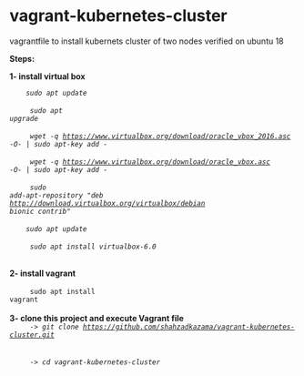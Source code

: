 # vagrant-kubernetes-cluster
vagrantfile to install kubernets cluster of two nodes verified on ubuntu 18


<b>Steps:</b>

<b>1- install virtual box <br/></b>
<i>
 
<code>&nbsp;&nbsp;&nbsp;&nbsp;sudo apt update   </code> <br/><br/>
<code> &nbsp;&nbsp;&nbsp;&nbsp;sudo apt upgrade  </code> <br/><br/>
<code> &nbsp;&nbsp;&nbsp;&nbsp;wget -q https://www.virtualbox.org/download/oracle_vbox_2016.asc -O- | sudo apt-key add - </code> <br/> <br/>
<code> &nbsp;&nbsp;&nbsp;&nbsp;wget -q https://www.virtualbox.org/download/oracle_vbox.asc -O- | sudo apt-key add - </code> <br/> <br/>
<code> &nbsp;&nbsp;&nbsp;&nbsp;sudo add-apt-repository "deb http://download.virtualbox.org/virtualbox/debian bionic contrib" </code> <br/> <br/>
<code>&nbsp;&nbsp;&nbsp;&nbsp;sudo apt update </code> <br/> <br/>
<code> &nbsp;&nbsp;&nbsp;&nbsp;sudo apt install virtualbox-6.0 </code> <br/><br/>

 </i>

<b>2- install vagrant  <br/></b><br/>
<code>&nbsp;&nbsp;&nbsp;&nbsp; sudo apt install vagrant </code> <br/> <br/>
<b>3- clone this project and execute Vagrant file <br/></b>
<i>
  <code>&nbsp;&nbsp;&nbsp;&nbsp; -> git clone https://github.com/shahzadkazama/vagrant-kubernetes-cluster.git </code> <br/> <br/>
  <code>&nbsp;&nbsp;&nbsp;&nbsp; -> cd vagrant-kubernetes-cluster </code><br/><br/>
 </i>
